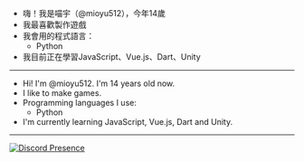 - 嗨！我是喵宇（@mioyu512），今年14歲
- 我最喜歡製作遊戲
- 我會用的程式語言：
  - Python
- 我目前正在學習JavaScript、Vue.js、Dart、Unity

---

- Hi! I'm @mioyu512. I'm 14 years old now.
- I like to make games.
- Programming languages I use:
  - Python
- I'm currently learning JavaScript, Vue.js, Dart and Unity.

---

[![Discord Presence](https://lanyard.cnrad.dev/api/972689581579313192)](https://discord.com/users/972689581579313192)
